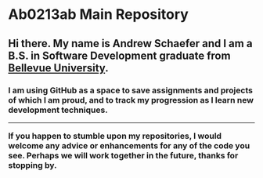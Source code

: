 <h1>Ab0213ab Main Repository</h1>
<h2>Hi there. My name is Andrew Schaefer and I am a B.S. in Software Development graduate from <a href="https://www.bellevue.edu/?ab=b" target="_blank">Bellevue University</a>.</h2>

<h3>I am using GitHub as a space to save assignments and projects of which I am proud, and to track my progression as I learn 
new development techniques. 
  
 <hr>

If you happen to stumble upon my repositories, I would welcome any advice or enhancements for any of the code you see. Perhaps we will work together in the future, thanks for stopping by.</h3>
